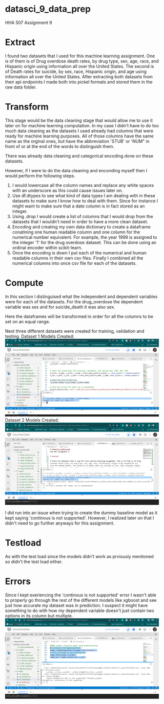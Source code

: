 # datasci_9_data_prep
HHA 507 Assignment 9 

# Extract 

I found two datasets that I used for this machine learning assignment. One is of them is of Drug overdose death rates, by drug type, sex, age, race, and Hispanic origin using information all over the United States. The second is of Death rates for suicide, by sex, race, Hispanic origin, and age using information all over the United States. After extracting both datasets from their api endpoints I made both into pickel formats and stored them in the raw data folder.

# Transform

This stage would be the data cleaning stage that would allow me to use it later on for machine learning computation. In my case I didn't have to do too much data cleaning as the datasets I used already had columns that were ready for machine learning purposes. All of those columns have the same name as the orginal ones, but have the abbreviation 'STUB' or 'NUM" in front of or at the end of the words to distinguish them. 

There was already data cleaning and categorical encoding done on these datasets.

However, if I were to do the data cleaning and enconding myself then I would perform the following steps. 
1. I would lowercase all the column names and replace any white spaces with an underscore as this could cause issues later on. 
2. Use df.dtypes to see what kind of data types I am dealing with in these datasets to make sure I know how to deal with them. Since for instance I might want to make sure that a date column is in fact stored as an integer. 
3. Using .drop I would create a list of columns that I would drop from the datasets that I wouldn't need in order to have a more clean dataset.
4. Encoding and creating my own data dictionary to create a dataframe conatining one human readable column and one column for the numerical number equivalent. For example, the year 1999 is assigned to the integer '1' for the drug overdose dataset. This can be done using an ordinal encoder within scikit-learn. 
5. Once the encoding is down I put each of the numerical and human readable columns in their own csv files. Finally I combined all the numerical columns into once csv file for each of the datasets. 


# Compute

In this section I distinguised what the independent and dependent variables were for each of the datasets. For the drug_overdose the dependent variable was sex and for suicide_death it was also sex. 

Here the dataframes will be transformed in order for all the columns to be set on an equal range. 

Next three different datasets were created for training, validation and testing. 
Dataset 1 Models Created:
![Dataset 1 models](screenshots/Dataset%201%20models.png)
Dataset 2 Models Created:
![Dataset 2 models](screenshots/Dataset%202%20models.png)

I did run into an issue when trying to create the dummy baseline model as it kept saying 'continous is not supported'. However, I realized later on that I didn't need to go further anyways for this assignment. 

# Testload 

As with the test load since the models didn't work as prviously mentioned so didn't the test load either. 


# Errors

Since I kept exeriencing the 'continous is not supported' error I wasn't able to properly go through the rest of the different models like xgboost and see just how accurate my dataset was in prediction. I suspect it might have something to do with how my dependent variable doesn't just contain two options in its column but multiple. 
![Error](screenshots/Error.png)